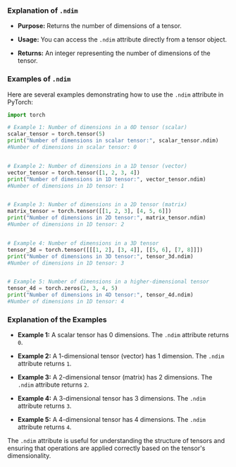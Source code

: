 

### Explanation of `.ndim`

- **Purpose:** Returns the number of dimensions of a tensor.

- **Usage:** You can access the `.ndim` attribute directly from a tensor object.

- **Returns:** An integer representing the number of dimensions of the tensor.

### Examples of `.ndim`

Here are several examples demonstrating how to use the `.ndim` attribute in PyTorch:

```python
import torch

# Example 1: Number of dimensions in a 0D tensor (scalar)
scalar_tensor = torch.tensor(5)
print("Number of dimensions in scalar tensor:", scalar_tensor.ndim)
#Number of dimensions in scalar tensor: 0


# Example 2: Number of dimensions in a 1D tensor (vector)
vector_tensor = torch.tensor([1, 2, 3, 4])
print("Number of dimensions in 1D tensor:", vector_tensor.ndim)
#Number of dimensions in 1D tensor: 1


# Example 3: Number of dimensions in a 2D tensor (matrix)
matrix_tensor = torch.tensor([[1, 2, 3], [4, 5, 6]])
print("Number of dimensions in 2D tensor:", matrix_tensor.ndim)
#Number of dimensions in 1D tensor: 2


# Example 4: Number of dimensions in a 3D tensor
tensor_3d = torch.tensor([[[1, 2], [3, 4]], [[5, 6], [7, 8]]])
print("Number of dimensions in 3D tensor:", tensor_3d.ndim)
#Number of dimensions in 1D tensor: 3


# Example 5: Number of dimensions in a higher-dimensional tensor
tensor_4d = torch.zeros(2, 3, 4, 5)
print("Number of dimensions in 4D tensor:", tensor_4d.ndim)
#Number of dimensions in 1D tensor: 4
```

### Explanation of the Examples

- **Example 1:** A scalar tensor has 0 dimensions. The `.ndim` attribute returns `0`.

- **Example 2:** A 1-dimensional tensor (vector) has 1 dimension. The `.ndim` attribute returns `1`.

- **Example 3:** A 2-dimensional tensor (matrix) has 2 dimensions. The `.ndim` attribute returns `2`.

- **Example 4:** A 3-dimensional tensor has 3 dimensions. The `.ndim` attribute returns `3`.

- **Example 5:** A 4-dimensional tensor has 4 dimensions. The `.ndim` attribute returns `4`.

The `.ndim` attribute is useful for understanding the structure of tensors and ensuring that operations are applied correctly based on the tensor's dimensionality.